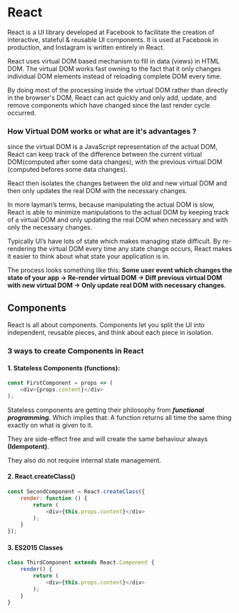 # React

React is a UI library developed at Facebook to facilitate the creation of interactive, stateful & reusable UI components. It is used at Facebook in production, and Instagram is written entirely in React.

React uses virtual DOM based mechanism to fill in data (views) in HTML DOM. The virtual DOM works fast owning to the fact that it only changes individual DOM elements instead of reloading complete DOM every time.

By doing most of the processing inside the virtual DOM rather than directly in the browser's DOM, React can act quickly and only add, update, and remove components which have changed since the last render cycle occurred.

### How Virtual DOM works or what are it's advantages ?
since the virtual DOM is a JavaScript representation of the actual DOM, React can keep track of the difference between the current virtual DOM(computed after some data changes), with the previous virtual DOM (computed befores some data changes). 

React then isolates the changes between the old and new virtual DOM and then only updates the real DOM with the necessary changes. 

In more layman’s terms, because manipulating the actual DOM is slow, React is able to minimize manipulations to the actual DOM by keeping track of a virtual DOM and only updating the real DOM when necessary and with only the necessary changes.

Typically UI’s have lots of state which makes managing state difficult. By re-rendering the virtual DOM every time any state change occurs, React makes it easier to think about what state your application is in. 

The process looks something like this:
**Some user event which changes the state of your app → Re-render virtual DOM -> Diff previous virtual DOM with new virtual DOM -> Only update real DOM with necessary changes.**

## Components
React is all about components. Components let you split the UI into independent, reusable pieces, and think about each piece in isolation.

### 3 ways to create Components in React

#### 1. Stateless Components (functions):

```javascript
const FirstComponent = props => (
    <div>{props.content}</div>
);
```

Stateless components are getting their philosophy from **_functional programming._** Which implies that: A function returns all time the same thing exactly on what is given to it.

They are side-effect free and will create the same behaviour always **(Idempotent)**.

They also do not require internal state management.

#### 2. React.createClass()

```javascript
const SecondComponent = React.createClass({
    render: function () {
        return (
            <div>{this.props.content}</div>
        );
    }
});
```

#### 3. ES2015 Classes

```javascript
class ThirdComponent extends React.Component {
    render() {
        return (
            <div>{this.props.content}</div>
        );
    }
}
```